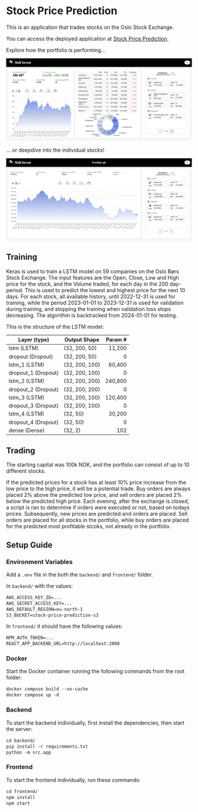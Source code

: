 # Stock Price Prediction

This is an application that trades stocks on the Oslo Stock Exchange.

You can access the deployed application at [Stock Price Prediction](https://stock-price-prediction-frontend.onrender.com/).

Explore how the portfolio is performing...

![alt text](portfolio.png)

... or deepdive into the individual stocks!

![alt text](individual_stock.png)


## Training

Keras is used to train a LSTM model on 59 companies on the Oslo Børs Stock Exchange. The input features are the Open, Close, Low and High price for the stock, and the Volume traded, for each day in the 200 day-period. This is used to predict the lowest and highest price for the next 10 days. For each stock, all available history, until 2022-12-31 is used for training, while the period 2023-01-01 to 2023-12-31 is used for validation during training, and stopping the training when validation loss stops decreasing. The algorithm is backtracked from 2024-01-01 for testing.

This is the structure of the LSTM model:

| Layer (type)        | Output Shape     |    Param # |
|---------------------|-----------------|-----------:|
| lstm (LSTM)        | (32, 200, 50)    |     11,200 |
| dropout (Dropout)  | (32, 200, 50)    |          0 |
| lstm_1 (LSTM)      | (32, 200, 100)   |     60,400 |
| dropout_1 (Dropout)| (32, 200, 100)   |          0 |
| lstm_2 (LSTM)      | (32, 200, 200)   |    240,800 |
| dropout_2 (Dropout)| (32, 200, 200)   |          0 |
| lstm_3 (LSTM)      | (32, 200, 100)   |    120,400 |
| dropout_3 (Dropout)| (32, 200, 100)   |          0 |
| lstm_4 (LSTM)      | (32, 50)         |     30,200 |
| dropout_4 (Dropout)| (32, 50)         |          0 |
| dense (Dense)      | (32, 2)          |        102 |


## Trading

The starting capital was 100k NOK, and the portfolio can consist of up to 10 different stocks.

 If the predicted prices for a stock has at least 10% price increase from the low price to the high price, it will be a potential trade. Buy orders are always placed 2% above the predicted low price, and sell orders are placed 2% below the predicted high price. Each evening, after the exchange is closed, a script is ran to determine if orders were executed or not, based on todays prices. Subsequently, new prices are predicted and orders are placed. Sell orders are placed for all stocks in the portfolio, while buy orders are placed for the predicted most profitable stcoks, not already in the portfolio.


## Setup Guide

### Environment Variables
Add a `.env` file in the both the `backend/` and `frontend/` folder.

In `backend/` with the values:
```
AWS_ACCESS_KEY_ID=...
AWS_SECRET_ACCESS_KEY=...
AWS_DEFAULT_REGION=eu-north-1
S3_BUCKET=stock-price-prediction-s3
```

In `frontend/` it should have the following values:
```
NPM_AUTH_TOKEN=...
REACT_APP_BACKEND_URL=http://localhost:2000
```

### Docker
Start the Docker container running the following commands from the root folder:
```
docker compose build --no-cache
docker compose up -d
```

### Backend
To start the backend individually, first install the dependencies, then start the server:
```
cd backend/
pip install -r requirements.txt
python -m src.app
```

### Frontend
To start the frontend individually, run these commands:
```
cd frontend/
npm install
npm start
```
